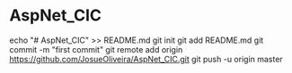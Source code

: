 # AspNet_CIC
echo "# AspNet_CIC" >> README.md
git init
git add README.md
git commit -m "first commit"
git remote add origin https://github.com/JosueOliveira/AspNet_CIC.git
git push -u origin master
